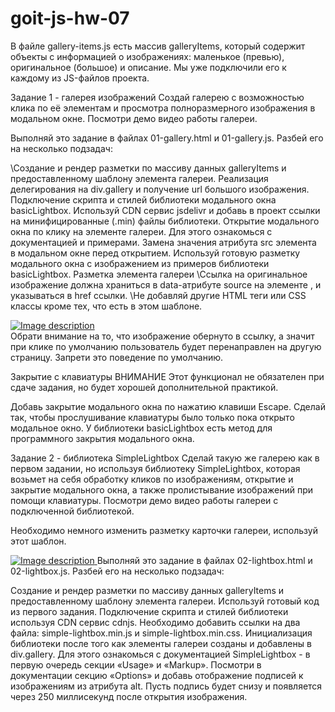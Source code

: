 # goit-js-hw-07

В файле gallery-items.js есть массив galleryItems, который содержит объекты с информацией о
изображениях: маленькое (превью), оригинальное (большое) и описание. Мы уже подключили его к каждому
из JS-файлов проекта.

Задание 1 - галерея изображений Создай галерею с возможностью клика по её элементам и просмотра
полноразмерного изображения в модальном окне. Посмотри демо видео работы галереи.

Выполняй это задание в файлах 01-gallery.html и 01-gallery.js. Разбей его на несколько подзадач:

\\Создание и рендер разметки по массиву данных galleryItems и предоставленному шаблону элемента
галереи. Реализация делегирования на div.gallery и получение url большого изображения. Подключение
скрипта и стилей библиотеки модального окна basicLightbox. Используй CDN сервис jsdelivr и добавь в
проект ссылки на минифицированные (.min) файлы библиотеки. Открытие модального окна по клику на
элементе галереи. Для этого ознакомься с документацией и примерами. Замена значения атрибута src
элемента <img> в модальном окне перед открытием. Используй готовую разметку модального окна с
изображением из примеров библиотеки basicLightbox. Разметка элемента галереи \\Ссылка на
оригинальное изображение должна храниться в data-атрибуте source на элементе <img>, и указываться в
href ссылки. \\Не добавляй другие HTML теги или CSS классы кроме тех, что есть в этом шаблоне.

<div class="gallery__item">
  <a class="gallery__link" href="large-image.jpg">
    <img
      class="gallery__image"
      src="small-image.jpg"
      data-source="large-image.jpg"
      alt="Image description"
    />
  </a>
</div>
Обрати внимание на то, что изображение обернуто в ссылку, а значит при клике по умолчанию пользователь будет перенаправлен на другую страницу. Запрети это поведение по умолчанию.

Закрытие с клавиатуры ВНИМАНИЕ Этот функционал не обязателен при сдаче задания, но будет хорошей
дополнительной практикой.

Добавь закрытие модального окна по нажатию клавиши Escape. Сделай так, чтобы прослушивание
клавиатуры было только пока открыто модальное окно. У библиотеки basicLightbox есть метод для
программного закрытия модального окна.

Задание 2 - библиотека SimpleLightbox Сделай такую же галерею как в первом задании, но используя
библиотеку SimpleLightbox, которая возьмет на себя обработку кликов по изображениям, открытие и
закрытие модального окна, а также пролистывание изображений при помощи клавиатуры. Посмотри демо
видео работы галереи с подключенной библиотекой.

Необходимо немного изменить разметку карточки галереи, используй этот шаблон.

<a class="gallery__item" href="large-image.jpg">
  <img class="gallery__image" src="small-image.jpg" alt="Image description" />
</a>
Выполняй это задание в файлах 02-lightbox.html и 02-lightbox.js. Разбей его на несколько подзадач:

Создание и рендер разметки по массиву данных galleryItems и предоставленному шаблону элемента
галереи. Используй готовый код из первого задания. Подключение скрипта и стилей библиотеки используя
CDN сервис cdnjs. Необходимо добавить ссылки на два файла: simple-lightbox.min.js и
simple-lightbox.min.css. Инициализация библиотеки после того как элементы галереи созданы и
добавлены в div.gallery. Для этого ознакомься с документацией SimpleLightbox - в первую очередь
секции «Usage» и «Markup». Посмотри в документации секцию «Options» и добавь отображение подписей к
изображениям из атрибута alt. Пусть подпись будет снизу и появляется через 250 миллисекунд после
открытия изображения.
